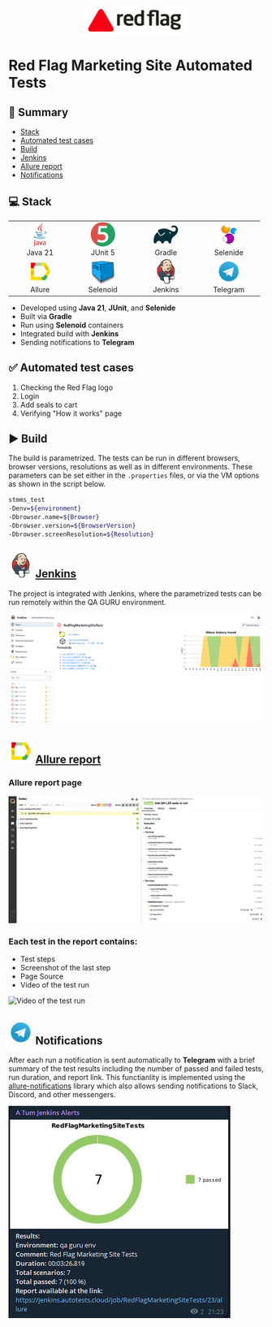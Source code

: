 <p align="center">
  <a href="https://redflagseals.com/" target="_blank">
    <img src="readmemedia/redflaglogo.webp" width="200" alt="Red Flag Logo">
  </a>
</p>

# Red Flag Marketing Site Automated Tests

## 📜 Summary
- [Stack](#-stack)
- [Automated test cases](#-automated-test-cases)
- [Build](#-build)
- [Jenkins](#-jenkins)
- [Allure report](#-allure-report)
- [Notifications](#-notifications)

  
## 💻 Stack

<div align="center">
  <table>
    <tr>
      <!-- First row -->
      <td align="center" width="110">
        <a href="https://www.java.com" target="_blank">
          <img src="readmemedia/java-original-wordmark.svg" width="48" height="48" alt="Java" />
        </a>
        <br>Java 21
      </td>
      <td align="center" width="110">
        <a href="https://junit.org/junit5/" target="_blank">
          <img src="readmemedia/junit-original.svg" width="48" height="48" alt="JUnit 5" />
        </a>
        <br>JUnit 5
      </td>
      <td align="center" width="110">
        <a href="https://gradle.org/" target="_blank">
          <img src="readmemedia/gradle-original.svg" width="48" height="48" alt="Gradle" />
        </a>
        <br>Gradle
      </td>
      <td align="center" width="110">
        <a href="https://selenide.org/" target="_blank">
          <img src="readmemedia\Selenide.svg" width="48" height="48" alt="Selenide" />
        </a>
        <br>Selenide
      </td>
    </tr>
    <tr>
      <!-- Second row -->
      </td>
      <td align="center" width="110">
        <a href="https://docs.qameta.io/allure/" target="_blank">
          <img src="readmemedia/Allure.svg" width="48" height="48" alt="Allure" />
        </a>
        <br>Allure
      </td>
    <td align="center" width="110">
        <a href="https://aerokube.com/selenoid/latest/" target="_blank">
          <img src="readmemedia/selenoidlogo.png" width="48" height="48" alt="Selenoid" />
        </a>
        <br>Selenoid
      </td>
      <td align="center" width="110">
        <a href="https://www.jenkins.io/" target="_blank">
          <img src="readmemedia/jenkins-original.svg" width="48" height="48" alt="Jenkins" />
        </a>
        <br>Jenkins
      <td align="center" width="110">
        <a href="https://web.telegram.org/" target="_blank">
          <img src="readmemedia/Telegram.svg" width="48" height="48" alt="Telegram" />
        </a>
        <br>Telegram
      </td>
    </tr>
  </table>
</div>

- Developed using **Java 21**, **JUnit**, and **Selenide**
- Built via **Gradle**
- Run using **Selenoid** containers
- Integrated build with **Jenkins**
- Sending notifications to **Telegram**

## ✅ Automated test cases
1. Checking the Red Flag logo
2. Login
3. Add seals to cart
4. Verifying "How it works" page

## ▶️ Build

The build is parametrized. The tests can be run in different browsers, browser versions, resolutions as well as in different environments. These parameters can be set either in the `.properties` files, or via the VM options as shown in the script below. 

```bash
stmms_test
-Denv=${environment}
-Dbrowser.name=${Browser}
-Dbrowser.version=${BrowserVersion}
-Dbrowser.screenResolution=${Resolution}
```

## <img src="readmemedia/jenkins-original.svg" width="48" height="48" alt="Jenkins" /> [Jenkins](https://jenkins.autotests.cloud/job/RedFlagMarketingSiteTests/)

The project is integrated with Jenkins, where the parametrized tests can be run remotely within the QA GURU environment.

<img src="readmemedia/RFMSJenkins.png" alt="Jenkins Main Page">


## <img src="readmemedia/Allure.svg" width="48" height="48" alt="Allure" /> [Allure report](https://jenkins.autotests.cloud/job/KupsillaWebSite/6/allure/)

### Allure report page
<img src="readmemedia/AllureReportExample.png" alt="Allure Report">

### Each test in the report contains:
- Test steps
- Screenshot of the last step
- Page Source
- Video of the test run
  
<img src="readmemedia/RFMSTestRunVideo.gif" alt="Video of the test run">

## <img src="readmemedia/Telegram.svg" width="48" height="48" alt="Telegram" /> Notifications

After each run a notification is sent automatically to **Telegram** with a brief summary of the test results including the number of passed and failed tests, run duration, and report link. This functianlity is implemented using the [allure-notifications](https://github.com/qa-guru/allure-notifications) library which also allows sending notifications to Slack, Discord, and other messengers.

<img src="readmemedia/TGNotificationExample.png" alt="Telegram Notification">
